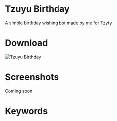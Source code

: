 # Tzuyu Birthday
A simple birthday wishing bot made by me for Tzyty

# Download
![Tzuyu Birthday](https://user-images.githubusercontent.com/6418354/174239196-ccbbd106-2415-4826-aa87-9302036982c3.png)

# Screenshots
Coming soon

# Keywords
